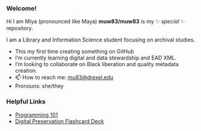 ### Welcome!

Hi I am Miya (pronounced like Maya)
**muw83/muw83** is my ✨ _special_ ✨ repository.

I am a Library and Information Science student focusing on archival studies.

- This my first time creating something on GitHub 
- I’m currently learning digital and data stewardship and EAD XML.
- I’m looking to collaborate on Black liberation and quality metadata creation.
- 📫 How to reach me: mu83@drexel.edu
- Pronouns: she/they

### Helpful Links
- [Programming 101](https://github.com/PdxCodeGuild/Programming101)
- [Digital Preservation Flashcard Deck](https://github.com/ross-spencer/brainscape-digital-preservation/blob/master/README.md)
